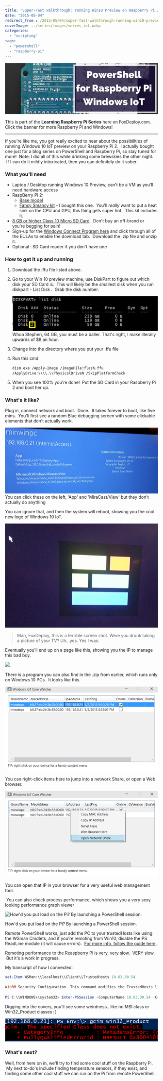 ```yaml
---
title: "Super-Fast walkthrough: running Win10 Preview on Raspberry Pi 2 and what's it like"
date: "2015-05-04"
redirect_from : /2015/05/04/super-fast-walkthrough-running-win10-preview-on-raspberry-pi-2-and-whats-it-like
coverImage: ../series/images/series_iot.webp
categories: 
  - "scripting"
tags: 
  - "powershell"
  - "raspberry-pi"
---
```

[![IntroToIoT](../series/images/series_iot.webp)](/series/learningRaspberryPi)

This is part of the **Learning Raspberry Pi Series** here on FoxDeploy.com. Click the banner for more Raspberry Pi and Windows!

* * *

If you're like me, you got really excited to hear about the possibilities of running Windows 10 IoT preview on your Raspberry Pi 2.  I actually bought one just for a blog series on PowerShell and Raspberry Pi, so stay tuned for more!  Note: I did all of this while drinking some brewskies the other night.  If I can do it mildly intoxicated, then you can definitely do it sober.

### What you'll need

- Laptop / Desktop running Windows 10 Preview, can't be a VM as you'll need hardware access
- RaspBerry Pi 2:
    - [Base model](http://amzn.to/1E9uGQ5)
    - [Fancy Smancy kit](http://amzn.to/1E9v2Ge) - I bought this one.  You'll _really_ want to put a heat sink on the CPU and GPU, this thing gets super hot.  This kit includes it.
- [8 GB or higher Class 10 Micro SD Card](http://amzn.to/1KGOdMY).  Don't buy an off-brand or you're begging for pain!
- Sign-up for the [Windows Connect Program here](https://connect.microsoft.com/windowsembeddediot/SelfNomination.aspx?ProgramID=8558) and click through all of the EULAs to enable the download tab.  Download the .zip file and unzip it.
- Optional : SD Card reader if you don't have one

### How to get it up and running

1. Download the .ffu file listed above.
2. Go to your Win 10 preview machine, use DiskPart to figure out which disk your SD Card is.  This will likely be the smallest disk when you run diskpart - List Disk .  Grab the disk number.
    
    ![List disk](../assets/images/2015/05/images/list-disk1.png) Whoa Stephen, 64 GB, you must be a baller. That's right, I make literally upwards of $8 an hour.
3. Change into the directory where you put your .ffu file
4. Run this cmd
    
    `dism.exe /Apply-Image /ImageFile:flash.ffu /ApplyDrive:\\\\.\\PhysicalDriveN /SkipPlatformCheck`

    
5. When you see 100% you're done!  Put the SD Card in your Raspberry Pi 2 and boot her up.

### What's it like?

Plug in, connect network and boot.  Done.  It takes forever to boot, like five mins.  You'll first see a random Blue debugging screen with some clickable elements that don't actually work.

![You can click these on the left, 'App' and 'MiraCast/View' but they don't actually do anything](../assets/images/2015/05/images/2015-05-02-20-55-39.jpg?w=705) You can click these on the left, 'App' and 'MiraCast/View' but they don't actually do anything

You can ignore that, and then the system will reboot, showing you the cool new logo of Windows 10 IoT.

![Man, FoxDeploy, this is a terrible screen shot.  Were you drunk taking a picture of your TV?  Uh...yes.  Yes I was.](../assets/images/2015/05/images/2015-05-02-20-56-46.jpg)

> Man, FoxDeploy, this is a terrible screen shot. Were you drunk taking a picture of your TV? Uh...yes. Yes I was.

Eventually you'll end up on a page like this, showing you the IP to manage this bad boy.

![](https://mail.google.com/mail/u/0/?ui=2&ik=1dfe50d2da&view=fimg&th=14d1f07023655311&attid=0.2&disp=emb&realattid=ii_i99wbtiv0_14d1f0451c66ff6f&attbid=ANGjdJ-Y2m8Oxy4f_XpCo3s9I0qR3Ofpr-_uwsEVajq_0U19AhaqDBbgLC3YKT-GVGaNRc-iu6vspubkQt6VJh_KEn0AhmL84xvKTmPIE5u_EATfOngAT3wXPkwOBls&sz=w944-h708&ats=1430744664243&rm=14d1f07023655311&zw&atsh=1)

There is a program you can also find in the .zip from earlier, which runs only on Windows 10 PCs.  It looks like this.

[![IoTwatcher_NoContextMenu](../assets/images/2015/05/images/iotwatcher_nocontextmenu.png?w=705)](http://foxdeploy.com/2015/05/04/super-fast-walkthrough-running-win10-preview-on-raspberry-pi-2-and-whats-it-like/iotwatcher_nocontextmenu/)

You can right-click items here to jump into a network Share, or open a Web browser.

[![IoTwatcher](../assets/images/2015/05/images/iotwatcher.png?w=705)](http://foxdeploy.com/2015/05/04/super-fast-walkthrough-running-win10-preview-on-raspberry-pi-2-and-whats-it-like/iotwatcher/)

You can open that IP in your browser for a very useful web management tool.

 You can also check process performance, which shows you a very sexy looking performance graph viewer

![How'd you put load on the Pi?  By launching a PowerShell session.](../assets/images/2015/05/images/perf.gif)

 How'd you put load on the Pi? By launching a PowerShell session.

Remote PowerShell works, just add the PC to your trustedHosts like using the WSman Cmdlets, and if you're remoting from Win10, disable the PS ReadLine module (it will cause errors).  [For more info, follow the guide here](http://ms-iot.github.io/content/win10/samples/PowerShell.htm).

Remoting performance to the Reaspberry Pi is very, very slow.  VERY slow.  But it's a work in progress.

My transcript of how I connected:

```powershell    
set-Item WSMan:\\localhost\\Client\\TrustedHosts 10.63.30.54

WinRM Security Configuration. This command modifies the TrustedHosts list for the WinRM client. The computers in the TrustedHosts list might not be authenticated. The client might send credential information to these computers. Are you sure that you want to modify this list? \[Y\] Yes \[N\] No \[S\] Suspend \[?\] Help (default is "Y"): y 

PS C:\\WINDOWS\\system32> Enter-PSSession -ComputerName 10.63.30.54 -Credential 10.63.30.54\\Administrator \[10.63.30.54\]: PS C:\\Users\\Administrator\\Documents> 
```

Digging into the covers, you'll see some weirdness...like no MSI class or Win32\_Product classes :(

[![NoMSIClass](../assets/images/2015/05/images/nomsiclass.png)](http://foxdeploy.com/2015/05/04/super-fast-walkthrough-running-win10-preview-on-raspberry-pi-2-and-whats-it-like/nomsiclass/)

### What's next?

Well, from here on in, we'll try to find some cool stuff on the Raspberry Pi.  My next to-do's include finding temperature sensors, if they exist, and finding some other cool stuff we can run on the Pi from remote PowerShell.
